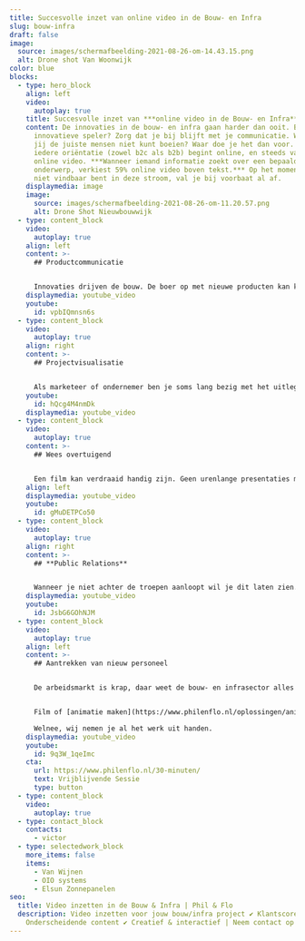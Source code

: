 ```yaml
---
title: Succesvolle inzet van online video in de Bouw- en Infra
slug: bouw-infra
draft: false
image:
  source: images/schermafbeelding-2021-08-26-om-14.43.15.png
  alt: Drone shot Van Woonwijk
color: blue
blocks:
  - type: hero_block
    align: left
    video:
      autoplay: true
    title: Succesvolle inzet van ***online video in de Bouw- en Infra***
    content: De innovaties in de bouw- en infra gaan harder dan ooit. Ben jij een
      innovatieve speler? Zorg dat je bij blijft met je communicatie. Want als
      jij de juiste mensen niet kunt boeien? Waar doe je het dan voor. Vrijwel
      iedere oriëntatie (zowel b2c als b2b) begint online, en steeds vaker met
      online video. ***Wanneer iemand informatie zoekt over een bepaald
      onderwerp, verkiest 59% online video boven tekst.*** Op het moment dat jij
      niet vindbaar bent in deze stroom, val je bij voorbaat al af.
    displaymedia: image
    image:
      source: images/schermafbeelding-2021-08-26-om-11.20.57.png
      alt: Drone Shot Nieuwbouwwijk
  - type: content_block
    video:
      autoplay: true
    align: left
    content: >-
      ## Productcommunicatie


      Innovaties drijven de bouw. De boer op met nieuwe producten kan knap lastig zijn. Je speelt in op een nieuwe behoefte. Soms is de doelgroep zichzelf nog niet eens bewust van de voordelen die jouw product te bieden heeft, of de markt is er gewoon nog niet klaar voor. Wij helpen je nog meer mensen te inspireren en te stimuleren om zaken te doen. We maken je product laagdrempelig en toegankelijk voor het juiste publiek.
    displaymedia: youtube_video
    youtube:
      id: vpbIQmnsn6s
  - type: content_block
    video:
      autoplay: true
    align: right
    content: >-
      ## Projectvisualisatie


      Als marketeer of ondernemer ben je soms lang bezig met het uitleggen van je idee aan het grote publiek. Op zoek naar kopers of investeerders? Een projectfilm helpt je hierbij. Wanneer je een project hebt dat meer aandacht nodig heeft, maak je een film. Hoe wij dit aanpakken? We achterhalen de unieke identiteit, en brengen dit in beeld op een manier die past bij je doelstellingen.
    youtube:
      id: hQcg4M4nmDk
    displaymedia: youtube_video
  - type: content_block
    video:
      autoplay: true
    content: >-
      ## Wees overtuigend


      Een film kan verdraaid handig zijn. Geen urenlange presentaties meer om je doelgroep te overtuigen of om de juiste vergunningen te krijgen. Een project gedraaid waar jij en je organisatie trots op zijn? Gebruik die projecten om je organisatie in een juist daglicht te zetten.
    align: left
    displaymedia: youtube_video
    youtube:
      id: gMuDETPCo50
  - type: content_block
    video:
      autoplay: true
    align: right
    content: >-
      ## **Public Relations**


      Wanneer je niet achter de troepen aanloopt wil je dit laten zien. Wil jij meer doen aan je externe communicatie? Laten we een keer sparren over hoe we dit voor jouw organisatie kunnen doen. Voor ieder doel is er een effectief concept. Wat zijn jouw plannen en ambities de komende jaren?
    displaymedia: youtube_video
    youtube:
      id: JsbG6GOhNJM
  - type: content_block
    video:
      autoplay: true
    align: left
    content: >-
      ## Aantrekken van nieuw personeel


      De arbeidsmarkt is krap, daar weet de bouw- en infrasector alles van. Al jaren is het voor sommige functiegebieden lastig om de juiste invulling te vinden. Aan de andere kant, ben je goed zichtbaar? En communiceer je de onderscheidende aspecten die jij als werkgever te bieden hebt? Door de juiste inzet van [video](https://www.philenflo.nl/oplossingen/video-laten-maken/) zorg je dat je zichtbaar bent voor jouw doelgroep. Phil & Flo biedt expertise, plan een sessie in om hierover te praten.


      Film of [animatie maken](https://www.philenflo.nl/oplossingen/animatie-laten-maken/) moeilijk?\

      Welnee, wij nemen je al het werk uit handen.
    displaymedia: youtube_video
    youtube:
      id: 9q3W_1qeImc
    cta:
      url: https://www.philenflo.nl/30-minuten/
      text: Vrijblijvende Sessie
      type: button
  - type: content_block
    video:
      autoplay: true
  - type: contact_block
    contacts:
      - victor
  - type: selectedwork_block
    more_items: false
    items:
      - Van Wijnen
      - OIO systems
      - Elsun Zonnepanelen
seo:
  title: Video inzetten in de Bouw & Infra | Phil & Flo
  description: Video inzetten voor jouw bouw/infra project ✔ Klantscore 8.9 ✔
    Onderscheidende content ✔ Creatief & interactief | Neem contact op
---
```

